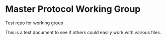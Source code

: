# Master Protocol Working Group
Test repo for working group


This is a test document to see if others could easily work with various files.
